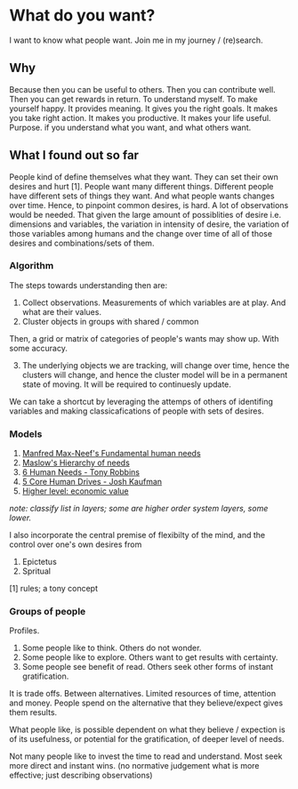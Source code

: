 # What do you want?
I want to know what people want. Join me in my journey / (re)search.

## Why
Because then you can be useful to others. Then you can contribute well. Then you can get rewards in return. To understand myself. To make yourself  happy. It provides meaning. It gives you the right goals. It makes you take right action. It makes you productive. It makes your life useful. Purpose. if you understand what you want, and what others want.

## What I found out so far
People kind of define themselves what they want. They can set their own desires and hurt [1]. People want many different things. Different people have different sets of things they want. And what people wants changes over time. Hence, to pinpoint common desires, is hard. A lot of observations would be needed. That given the large amount of possiblities of desire i.e. dimensions and variables, the variation in intensity of desire, the variation of those variables among humans and the change over time of all of those desires and combinations/sets of them.

### Algorithm

The steps towards understanding then are:
1. Collect observations. Measurements of which variables are at play. And what are their values.
2. Cluster objects in groups with shared / common

Then, a grid or matrix of categories of people's wants may show up. With some accuracy. 

3. The underlying objects we are tracking, will change over time, hence the clusters will change, and hence the cluster model will be in a permanent state of moving. It will be required to continuesly update.

We can take a shortcut by leveraging the attemps of others of identifing variables and making classicafications of people with sets of desires.
### Models

1. [Manfred Max-Neef's Fundamental human needs](https://en.wikipedia.org/wiki/Manfred_Max-Neef%27s_Fundamental_human_needs)
2. [Maslow's Hierarchy of needs](https://medium.com/@hwabtnoname/maslow-s-hierarchy-of-needs-vs-the-max-neef-model-of-human-scale-development-9ebebeabb215)
3. [6 Human Needs - Tony Robbins](https://www.tonyrobbins.com/mind-meaning/do-you-need-to-feel-significant/)
4. [5 Core Human Drives - Josh Kaufman](https://personalmba.com/core-human-drives/)
5. [Higher level: economic value](https://personalmba.com/economic-values/)

*note: classify list in layers; some are higher order system layers, some lower.*

I also incorporate the central premise of flexibilty of the mind, and the control over one's own desires from
1. Epictetus
2. Spritual

[1] rules; a tony concept

### Groups of people
Profiles.
1. Some people like to think. Others do not wonder.
2. Some people like to explore. Others want to get results with certainty.
3. Some people see benefit of read. Others seek other forms of instant gratification.

It is trade offs. Between alternatives. Limited resources of time, attention and money. People spend on the alternative that they believe/expect gives them results.

What people like, is possible dependent on what they believe / expection is of its usefulness, or potential for the gratification, of deeper level of needs.

Not many people like to invest the time to read and understand. Most seek more direct and instant wins. (no normative judgement what is more effective; just describing observations)